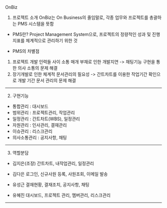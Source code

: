 

OnBiz

1. 프로젝트 소개
OnBiz는 On Business의 줄임말로, 각종 업무와 프로젝트를 총괄하는 PMS 시스템을 뜻함


* PMS란?
 Project Management System으로, 프로젝트의 정량적인 성과 및 진행지표를 체계적으로 관리하기 위한 것
 
 
 * PMS의 차별점
1) 프로젝트 개발 인력들 사이 소통 매개 부재로 인한 개발지연
  -> 채팅기능 구현을 통한 의사 소통의 문제 해결
2) 장기개발로 인한 체계적 문서관리의 필요성
  -> 간트차트를 이용한 작업기간 확인으로 개발 기간 문서 관리의 문제 해결



-------



2. 구현기능
 - 통합관리 : 대시보드
 - 범위관리 : 프로젝트관리, 작업관리
 - 일정관리 : 간트차트(WBS), 일정관리
 - 자원관리 : 인사관리, 결재관리
 - 이슈관리 : 리스크관리
 - 의사소통관리 : 공지사항, 채팅





-------




3. 역할분담
 - 김지은(조장)
  간트차트, 내작업관리, 일정관리
  
 - 김다은
  로그인, 신규사원 등록, 사원조회, 이메일 발송
  
 - 유성근
  결재현황, 결재조치, 공지사항, 채팅
  
 - 유혜진
   대시보드, 프로젝트 관리, 멤버관리, 리스크관리





-------


